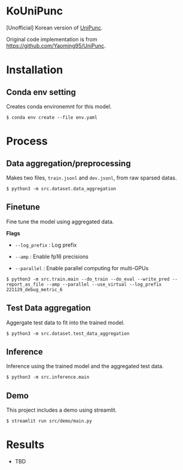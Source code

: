 # KoUniPunc

[Unofficial] Korean version of [UniPunc](https://ieeexplore.ieee.org/document/9747131).

Original code implementation is from https://github.com/Yaoming95/UniPunc.

# Installation

## Conda env setting
Creates conda environemnt for this model.
```
$ conda env create --file env.yaml
```

# Process

## Data aggregation/preprocessing
Makes two files, `train.jsonl` and `dev.jsonl`, from raw sparsed datas.
```
$ python3 -m src.dataset.data_aggregation
```


## Finetune
Fine tune the model using aggregated data.

**Flags**
- `--log_prefix` : Log prefix

- `--amp` : Enable fp16 precisions

- `--parallel` : Enable parallel computing for multi-GPUs

```
$ python3 -m src.train.main --do_train --do_eval --write_pred --report_as_file --amp --parallel --use_virtual --log_prefix 221129_debug_metric_6 
```

## Test Data aggregation
Aggergate test data to fit into the trained model.
```
$ python3 -m src.dataset.test_data_aggregation
```

## Inference
Inference using the trained model and the aggregated test data.
```
$ python3 -m src.inference.main
```

## Demo
This project includes a demo using streamlit.
```
$ streamlit run src/demo/main.py
```

# Results
- TBD